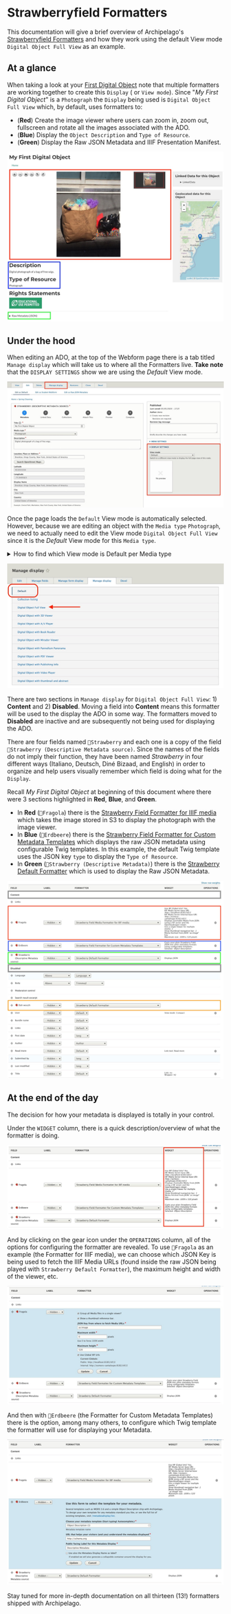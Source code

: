 # Strawberryfield Formatters

This documentation will give a brief overview of Archipelago's [Strawberryfield Formatters](https://github.com/esmero/format_strawberryfield) and how they work using the default View mode `Digital Object Full View` as an example.

## At a glance
When taking a look at your [First Digital Object](https://github.com/esmero/archipelago-documentation/blob/8.x-1.0-beta2/docs/firstobject.md) note that multiple formatters are working together to create this `Display` ( or `View mode`). Since "*My First Digital Object*" is a `Photograph` the `Display` being used is `Digital Object Full View` which, by default, uses formatters to:

- (**Red**) Create the image viewer where users can zoom in, zoom out, fullscreen and rotate all the images associated with the ADO.
- (**Blue**) Display the `Object Description` and `Type of Resource`.
- (**Green**) Display the Raw JSON Metadata and IIIF Presentation Manifest.

![Image Viewer](../imgs/strawberryfield-formatters/01_my-first-digital-object.jpg)


## Under the hood

When editing an ADO, at the top of the Webform page there is a tab titled `Manage display` which will take us to where all the Formatters live. **Take note** that the `DISPLAY SETTINGS` show we are using the *Default* View mode.

![Display Settings](../imgs/strawberryfield-formatters/02_managedisplay.jpg)

Once the page loads the `Default` View mode is automatically selected. However, because we are editing an object with the `Media type` `Photograph`, we need to actually need to edit the View mode `Digital Object Full View` since it is the *Default* View mode for this `Media type`.

<details><summary>How to find which View mode is Default per Media type</summary>
<div>

The **ADO Type to View mode Mapping** page tells the ADOs which View mode to use by default per Media type. This page can be accessed at */admin/config/archipelago/viewmode_mapping*.

</div>
</details></p>

![Selecting Digital Object Full View](../imgs/strawberryfield-formatters/03_default-managedisplay.jpg)

There are two sections in `Manage display` for `Digital Object Full View`: 1) **Content** and 2) **Disabled**. Moving a field into **Content** means this formatter will be used to the display the ADO in some way. The formatters moved to **Disabled** are inactive and are subsequently not being used for displaying the ADO.

There are four fields named `🍓Strawberry` and each one is a copy of the field `🍓Strawberry (Descriptive Metadata source)`. Since the names of the fields do not imply their function, they have been named *Strawberry* in four different ways (Italiano, Deutsch, Diné Bizaad, and English) in order to organize and help users visually remember which field is doing what for the `Display`.

Recall *My First Digital Object* at beginning of this document where there were 3 sections highlighted in **Red**, **Blue**, and **Green**.

- In **Red** (`🍓Fragola`) there is the [Strawberry Field Formatter for IIIF media](../formatter-for-iiif-media.md) which takes the image stored in S3 to display the photograph with the image viewer.
- In **Blue** (`🍓Erdbeere`) there is the [Strawberry Field Formatter for Custom Metadata Templates](../formatter-for-custom-metadata-templates.md) which displays the raw JSON metadata using configurable Twig templates. In this example, the default Twig template uses the JSON key `type` to display the `Type of Resource`.
- In **Green** (`🍓Strawberry (Descriptive Metadata)`) there is the [Strawberry Default Formatter](../strawberry-default-formatter.md) which is used to display the Raw JSON Metadata.

![Strawberry Fields](../imgs/strawberryfield-formatters/04_strawberryfields.jpg)

## At the end of the day
The decision for how your metadata is displayed is totally in your control.

Under the `WIDGET` column, there is a quick description/overview of what the formatter is doing.

![Widget](../imgs/strawberryfield-formatters/05_widget.jpg)

And by clicking on the gear icon under the `OPERATIONS` column, all of the options for configuring the formatter are revealed. To use `🍓Fragola` as an example (the Formatter for IIIF media), we can choose which JSON Key is being used to fetch the IIIF Media URLs (found inside the raw JSON being played with `Strawberry Default Formatter`), the maximum height and width of the viewer, etc.

![Fragola](../imgs/strawberryfield-formatters/06_fragola.jpg)

And then with `🍓Erdbeere` (the Formatter for Custom Metadata Templates) there is the option, among many others, to configure which Twig template the formatter will use for displaying your Metadata.

![Erdbeere](../imgs/strawberryfield-formatters/07_erdbeere.jpg)

Stay tuned for more in-depth documentation on all thirteen (13!) formatters shipped with Archipelago.
